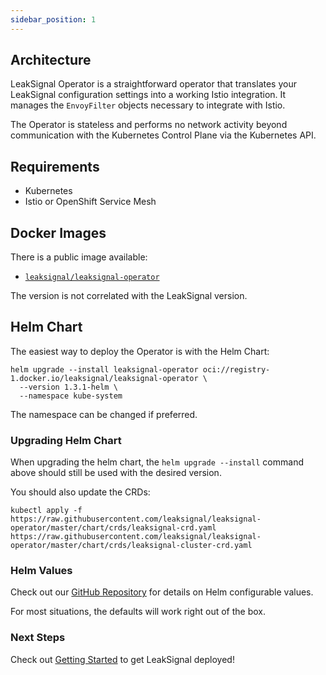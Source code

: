 ```yaml
---
sidebar_position: 1
---
```


## Architecture

LeakSignal Operator is a straightforward operator that translates your LeakSignal configuration settings into a working Istio integration. It manages the `EnvoyFilter` objects necessary to integrate with Istio.

The Operator is stateless and performs no network activity beyond communication with the Kubernetes Control Plane via the Kubernetes API.

## Requirements

* Kubernetes
* Istio or OpenShift Service Mesh

## Docker Images

There is a public image available:

* [`leaksignal/leaksignal-operator`](https://hub.docker.com/r/leaksignal/leaksignal-operator)

The version is not correlated with the LeakSignal version.

## Helm Chart

The easiest way to deploy the Operator is with the Helm Chart:

```
helm upgrade --install leaksignal-operator oci://registry-1.docker.io/leaksignal/leaksignal-operator \
  --version 1.3.1-helm \
  --namespace kube-system
```

The namespace can be changed if preferred.

### Upgrading Helm Chart

When upgrading the helm chart, the `helm upgrade --install` command above should still be used with the desired version.

You should also update the CRDs:
```
kubectl apply -f https://raw.githubusercontent.com/leaksignal/leaksignal-operator/master/chart/crds/leaksignal-crd.yaml https://raw.githubusercontent.com/leaksignal/leaksignal-operator/master/chart/crds/leaksignal-cluster-crd.yaml
```

### Helm Values

Check out our [GitHub Repository](https://github.com/leaksignal/leaksignal/tree/master/operator_helm) for details on Helm configurable values.

For most situations, the defaults will work right out of the box.

### Next Steps

Check out [Getting Started](./Getting%20Started) to get LeakSignal deployed!